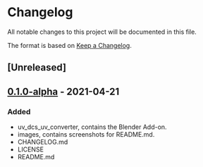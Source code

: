 # Changelog
All notable changes to this project will be documented in this file.

The format is based on [Keep a Changelog](https://keepachangelog.com/en/1.0.0/).

## [Unreleased]

## [0.1.0-alpha] - 2021-04-21
### Added
- uv_dcs_uv_converter, contains the Blender Add-on.
- images, contains screenshots for README.md.
- CHANGELOG.md
- LICENSE
- README.md

[0.1.0-alpha]: https://github.com/Ettenmure/dcs-uv-converter/releases/tag/0.1.0-alpha
